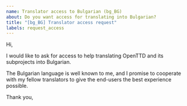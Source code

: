 ```yaml
---
name: Translator access to Bulgarian (bg_BG)
about: Do you want access for translating into Bulgarian?
title: "[bg_BG] Translator access request"
labels: request_access
---
```


<!-- translator: bg_BG -->
<!-- Please do not edit the header of this template. If you have something to add, do this at the end. -->

Hi,

I would like to ask for access to help translating OpenTTD and its subprojects into Bulgarian.

The Bulgarian language is well known to me, and I promise to cooperate with my fellow translators to give the end-users the best experience possible.

<!-- DO NOT modify anything above this line; feel free to add a personal touch below this line -->

Thank you,

